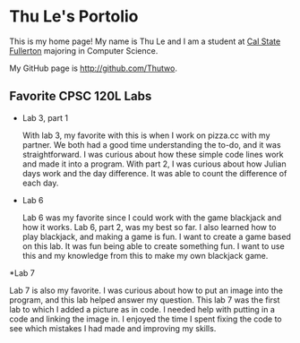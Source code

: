 # Thu Le's Portolio

This is my home page! My name is Thu Le and I am a student at [Cal State Fullerton](http://www.fullerton.edu/) majoring in Computer Science.

My GitHub page is http://github.com/Thutwo.

## Favorite CPSC 120L Labs

* Lab 3, part 1 

  With lab 3, my favorite with this is when I work on pizza.cc with my partner. We both had a good time understanding the to-do, and it was straightforward. I was curious about how these simple code lines work and made it into a program. With part 2, I was curious about how Julian days work and the day difference. It was able to count the difference of each day. 

* Lab 6

  Lab 6 was my favorite since I could work with the game blackjack and how it works. Lab 6, part 2, was my best so far. I also learned how to play blackjack, and making a game is fun. I want to create a game based on this lab. It was fun being able to create something fun. I want to use this and my knowledge from this to make my own blackjack game.  

*Lab 7

  Lab 7 is also my favorite. I was curious about how to put an image into the program, and this lab helped answer my question. This lab 7 was the first lab to which I added a picture as in code. I needed help with putting in a code and linking the image in. I enjoyed the time I spent fixing the code to see which mistakes I had made and improving my skills.

